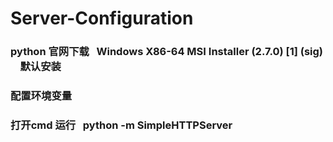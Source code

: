 # Server-Configuration
### python 官网下载   Windows X86-64 MSI Installer (2.7.0) [1] (sig)     默认安装
### 配置环境变量
### 打开cmd 运行   python -m SimpleHTTPServer 
